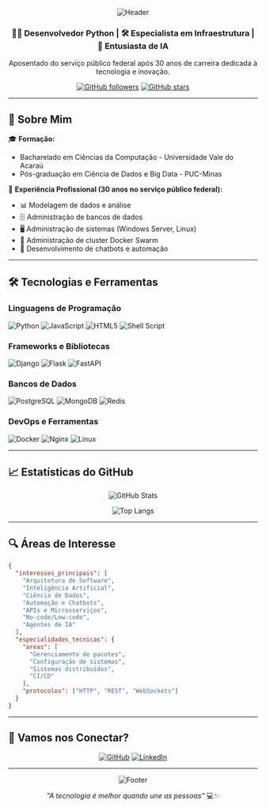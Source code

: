 <div align="center">

![Header](https://capsule-render.vercel.app/api?type=waving&color=gradient&height=200&section=header&text=Marcos%20Antônio&fontSize=80&fontAlignY=35&animation=twinkling&fontColor=white)

</div>

<div align="center">

### 👨‍💻 Desenvolvedor Python | 🛠️ Especialista em Infraestrutura | 🤖 Entusiasta de IA

Aposentado do serviço público federal após 30 anos de carreira dedicada à tecnologia e inovação.

[![GitHub followers](https://img.shields.io/github/followers/marcosf63?label=Seguidores&style=social)](https://github.com/marcosf63)
[![GitHub stars](https://img.shields.io/github/stars/marcosf63?label=Stars&style=social)](https://github.com/marcosf63)

</div>

---

## 🚀 Sobre Mim

🎓 **Formação:**
- Bacharelado em Ciências da Computação - Universidade Vale do Acaraú
- Pós-graduação em Ciência de Dados e Big Data - PUC-Minas

💼 **Experiência Profissional (30 anos no serviço público federal):**
- 📊 Modelagem de dados e análise
- 🗄️ Administração de bancos de dados
- 🖥️ Administração de sistemas (Windows Server, Linux)
- 🐳 Administração de cluster Docker Swarm
- 🤖 Desenvolvimento de chatbots e automação

---

## 🛠️ Tecnologias e Ferramentas

### Linguagens de Programação
![Python](https://img.shields.io/badge/Python-3776AB?style=for-the-badge&logo=python&logoColor=white)
![JavaScript](https://img.shields.io/badge/JavaScript-F7DF1E?style=for-the-badge&logo=javascript&logoColor=black)
![HTML5](https://img.shields.io/badge/HTML5-E34F26?style=for-the-badge&logo=html5&logoColor=white)
![Shell Script](https://img.shields.io/badge/Shell_Script-121011?style=for-the-badge&logo=gnu-bash&logoColor=white)

### Frameworks e Bibliotecas
![Django](https://img.shields.io/badge/Django-092E20?style=for-the-badge&logo=django&logoColor=white)
![Flask](https://img.shields.io/badge/Flask-000000?style=for-the-badge&logo=flask&logoColor=white)
![FastAPI](https://img.shields.io/badge/FastAPI-005571?style=for-the-badge&logo=fastapi)

### Bancos de Dados
![PostgreSQL](https://img.shields.io/badge/PostgreSQL-316192?style=for-the-badge&logo=postgresql&logoColor=white)
![MongoDB](https://img.shields.io/badge/MongoDB-4EA94B?style=for-the-badge&logo=mongodb&logoColor=white)
![Redis](https://img.shields.io/badge/redis-%23DD0031.svg?style=for-the-badge&logo=redis&logoColor=white)

### DevOps e Ferramentas
![Docker](https://img.shields.io/badge/Docker-2CA5E0?style=for-the-badge&logo=docker&logoColor=white)
![Nginx](https://img.shields.io/badge/Nginx-009639?style=for-the-badge&logo=nginx&logoColor=white)
![Linux](https://img.shields.io/badge/Linux-FCC624?style=for-the-badge&logo=linux&logoColor=black)

---

## 📈 Estatísticas do GitHub

<div align="center">

![GitHub Stats](https://github-readme-stats.vercel.app/api?username=marcosf63&show_icons=true&theme=radical&hide_border=true&count_private=true)

![Top Langs](https://github-readme-stats.vercel.app/api/top-langs/?username=marcosf63&layout=compact&theme=radical&hide_border=true)

</div>

---

## 🔍 Áreas de Interesse

```json
{
  "interesses_principais": [
    "Arquitetura de Software",
    "Inteligência Artificial", 
    "Ciência de Dados",
    "Automação e Chatbots",
    "APIs e Microsserviços",
    "No-code/Low-code",
    "Agentes de IA"
  ],
  "especialidades_tecnicas": {
    "areas": [
      "Gerenciamento de pacotes",
      "Configuração de sistemas",
      "Sistemas distribuídos",
      "CI/CD"
    ],
    "protocolos": ["HTTP", "REST", "WebSockets"]
  }
}
```

---

## 🤝 Vamos nos Conectar?

<div align="center">

[![GitHub](https://img.shields.io/badge/GitHub-100000?style=for-the-badge&logo=github&logoColor=white)](https://github.com/marcosf63)
[![LinkedIn](https://img.shields.io/badge/LinkedIn-0077B5?style=for-the-badge&logo=linkedin&logoColor=white)](https://www.linkedin.com/in/marcos-oliveira-a8a90735/)

</div>

---

<div align="center">

![Footer](https://capsule-render.vercel.app/api?type=waving&color=gradient&height=100&section=footer)

*"A tecnologia é melhor quando une as pessoas"* 💻✨

<!-- Profile README updated -->

</div>
